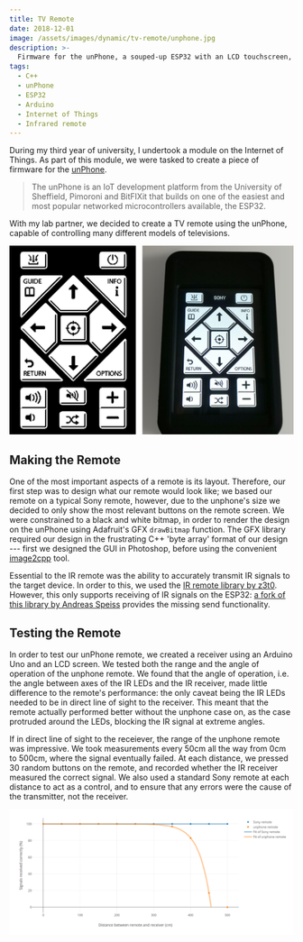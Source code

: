 ```yaml
---
title: TV Remote
date: 2018-12-01
image: /assets/images/dynamic/tv-remote/unphone.jpg
description: >-
  Firmware for the unPhone, a souped-up ESP32 with an LCD touchscreen, to control televisions from a number of manufacturers.
tags:
  - C++
  - unPhone
  - ESP32
  - Arduino
  - Internet of Things
  - Infrared remote
---
```


During my third year of university, I undertook a module on the Internet of Things. As part of this module, we were tasked to create a piece of firmware for the [unPhone](https://unphone.net/the-unphone/).

> The unPhone is an IoT development platform from the University of Sheffield, Pimoroni and BitFIXit that builds on one of the easiest and most popular networked microcontrollers available, the ESP32.

With my lab partner, we decided to create a TV remote using the unPhone, capable of controlling many different models of televisions.

![Screenshot of the interface and final TV remote](/assets/images/dynamic/tv-remote/interface.png)

## Making the Remote

One of the most important aspects of a remote is its layout. Therefore, our first step was to design what our remote would look like; we based our remote on a typical Sony remote, however, due to the unphone's size we decided to only show the most relevant buttons on the remote screen. We were constrained to a black and white bitmap, in order to render the design on the unPhone using Adafruit's GFX `drawBitmap` function. The GFX library required our design in the frustrating C++ 'byte array' format of our design --- first we designed the GUI in Photoshop, before using the convenient [image2cpp](http://javl.github.io/image2cpp/) tool.

Essential to the IR remote was the ability to accurately transmit IR signals to the target device. In order to this, we used the [IR remote library by z3t0](https://github.com/SensorsIot/Definitive-Guide-to-IR). However, this only supports receiving of IR signals on the ESP32: [a fork of this library by Andreas Speiss](https://github.com/SensorsIot/Definitive-Guide-to-IR) provides the missing send functionality.

## Testing the Remote

In order to test our unPhone remote, we created a receiver using an Arduino Uno and an LCD screen. We tested both the range and the angle of operation of the unphone remote. We found that the angle of operation, i.e. the angle between axes of the IR LEDs and the IR receiver, made little difference to the remote's performance: the only caveat being the IR LEDs needed to be in direct line of sight to the receiver. This meant that the remote actually performed better without the unphone case on, as the case protruded around the LEDs, blocking the IR signal at extreme angles.

If in direct line of sight to the receiever, the range of the unphone remote was impressive. We took measurements every 50cm all the way from 0cm to 500cm, where the signal eventually failed. At each distance, we pressed 30 random buttons on the remote, and recorded whether the IR receiver measured the correct signal. We also used a standard Sony remote at each distance to act as a control, and to ensure that any errors were the cause of the transmitter, not the receiver.

![Graph showing the accuracy of the remote at varying range](/assets/images/dynamic/tv-remote/testing.png)
